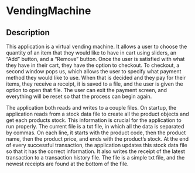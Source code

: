 # VendingMachine
 
## Description

This application is a virtual vending machine. It allows a user to choose the quantity of an item that they would like to have in cart using sliders, an “Add” button, and a “Remove” button. Once the user is satisfied with what they have in their cart, they have the option to checkout. To checkout, a second window pops us, which allows the user to specify what payment method they would like to use. When that is decided and they pay for their items, they receive a receipt, it is saved to a file, and the user is given the option to open that file. The user can exit the payment screen, and everything will be reset so that the process can begin again.

The application both reads and writes to a couple files. On startup, the application reads from a stock data file to create all the product objects and get each products stock. This information is crucial for the application to run properly. The current file is a txt file, in which all the data is separated by commas. On each line, it starts with the product code, then the product name, then the product price, and ends with the product’s stock. At the end of every successful transaction, the application updates this stock data file so that it has the correct information. It also writes the receipt of the latest transaction to a transaction history file. The file is a simple txt file, and the newest receipts are found at the bottom of the file.
